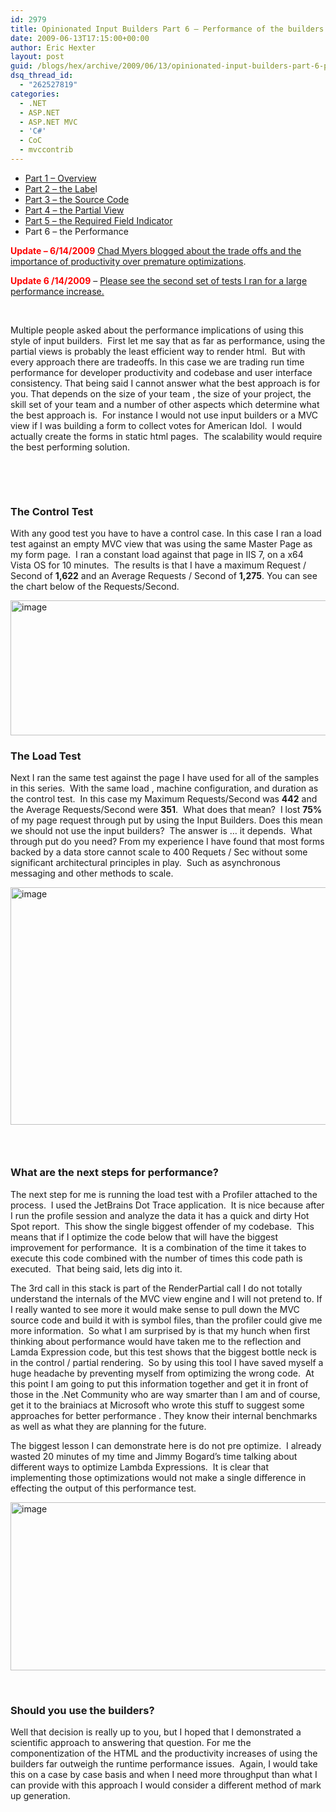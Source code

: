 ```yaml
---
id: 2979
title: Opinionated Input Builders Part 6 – Performance of the builders
date: 2009-06-13T17:15:00+00:00
author: Eric Hexter
layout: post
guid: /blogs/hex/archive/2009/06/13/opinionated-input-builders-part-6-performance-of-the-builders.aspx
dsq_thread_id:
  - "262527819"
categories:
  - .NET
  - ASP.NET
  - ASP.NET MVC
  - 'C#'
  - CoC
  - mvccontrib
---
```

  * <a href="/blogs/hex/archive/2009/06/09/opinionated-input-builders-for-asp-net-mvc-using-partials-part-i.aspx" target="_blank">Part 1 – Overview</a> 
  * <a href="/blogs/hex/archive/2009/06/09/opinionated-input-builders-for-asp-net-mvc-part-2-html-layout-for-the-label.aspx" target="_blank">Part 2 – the Labe</a>l 
  * <a href="/blogs/hex/archive/2009/06/10/opinionated-input-builders-for-asp-net-mvc-part-3-the-source-code.aspx" target="_blank">Part 3 – the Source Code</a> 
  * <a href="/blogs/hex/archive/2009/06/10/opinionated-input-builders-for-asp-net-mvc-part-3-the-partial-view-inputs.aspx" target="_blank">Part 4 – the Partial View</a> 
  * <a href="/blogs/hex/archive/2009/06/10/opinionated-input-builders-for-asp-net-mvc-part-5-the-required-input.aspx" target="_blank">Part 5 – the Required Field Indicator</a>&#160; 
  * Part 6 – the Performance 

**<font color="#ff0000">Update &#8211; 6/14/2009</font>** [Chad Myers blogged about the trade offs and the importance of productivity over premature optimizations](/blogs/chad_myers/archive/2009/06/14/on-the-performance-of-opinionated-builders.aspx).

<font color="#ff0000"><strong>Update 6 /14/2009</strong>&#160;</font>– <a href="http://www.lostechies.com/blogs/hex/archive/2009/06/14/opinionated-input-builders-part-7-more-on-performance-take-2.aspx" target="_blank">Please see the second set of tests I ran for a large performance increase.</a>

&#160;

Multiple people asked about the performance implications of using this style of input builders.&#160; First let me say that as far as performance, using the partial views is probably the least efficient way to render html.&#160; But with every approach there are tradeoffs. In this case we are trading run time performance for developer productivity and codebase and user interface consistency. That being said I cannot answer what the best approach is for you. That depends on the size of your team , the size of your project, the skill set of your team and a number of other aspects which determine what the best approach is.&#160; For instance I would not use input builders or a MVC view if I was building a form to collect votes for American Idol.&#160; I would actually create the forms in static html pages.&#160; The scalability would require the best performing solution.

&#160;

&#160;

### The Control Test

With any good test you have to have a control case. In this case I ran a load test against an empty MVC view that was using the same Master Page as my form page.&#160; I ran a constant load against that page in IIS 7, on a x64 Vista OS for 10 minutes.&#160; The results is that I have a maximum Request / Second of **1,622** and an Average Requests / Second of **1,275**. You can see the chart below of the Requests/Second.

<img style="border-right-width: 0px;border-top-width: 0px;border-bottom-width: 0px;border-left-width: 0px" border="0" alt="image" src="//lostechies.com/erichexter/files/2011/03/image_20D7B973.png" width="1028" height="216" />

### The Load Test

Next I ran the same test against the page I have used for all of the samples in this series.&#160; With the same load , machine configuration, and duration as the control test.&#160; In this case my Maximum Requests/Second was **442** and the Average Requests/Second were **351**.&#160; What does that mean?&#160; I lost **75%** of my page request through put by using the Input Builders. Does this mean we should not use the input builders?&#160; The answer is … it depends.&#160; What through put do you need? From my experience I have found that most forms backed by a data store cannot scale to 400 Requets / Sec without some significant architectural principles in play.&#160; Such as asynchronous messaging and other methods to scale.&#160; 

 <img style="border-right-width: 0px;border-top-width: 0px;border-bottom-width: 0px;border-left-width: 0px" border="0" alt="image" src="//lostechies.com/erichexter/files/2011/03/image_22A80F3A.png" width="1028" height="380" />

### &#160;

### What are the next steps for performance?

The next step for me is running the load test with a Profiler attached to the process.&#160; I used the JetBrains Dot Trace application.&#160; It is nice because after I run the profile session and analyze the data it has a quick and dirty Hot Spot report.&#160; This show the single biggest offender of my codebase.&#160; This means that if I optimize the code below that will have the biggest improvement for performance.&#160; It is a combination of the time it takes to execute this code combined with the number of times this code path is executed.&#160; That being said, lets dig into it.&#160; 

The 3rd call in this stack is part of the RenderPartial call I do not totally understand the internals of the MVC view engine and I will not pretend to. If I really wanted to see more it would make sense to pull down the MVC source code and build it with is symbol files, than the profiler could give me more information.&#160; So what I am surprised by is that my hunch when first thinking about performance would have taken me to the reflection and Lamda Expression code, but this test shows that the biggest bottle neck is in the control / partial rendering.&#160; So by using this tool I have saved myself a huge headache by preventing myself from optimizing the wrong code.&#160; At this point I am going to put this information together and get it in front of those in the .Net Community who are way smarter than I am and of course, get it to the brainiacs at Microsoft who wrote this stuff to suggest some approaches for better performance . They know their internal benchmarks as well as what they are planning for the future.&#160; 

The biggest lesson I can demonstrate here is do not pre optimize.&#160; I already wasted 20 minutes of my time and Jimmy Bogard’s time talking about different ways to optimize Lambda Expressions.&#160; It is clear that implementing those optimizations would not make a single difference in effecting the output of this performance test. 

<img style="border-right-width: 0px;border-top-width: 0px;border-bottom-width: 0px;border-left-width: 0px" border="0" alt="image" src="//lostechies.com/erichexter/files/2011/03/image_737623A2.png" width="1028" height="269" />

&#160;

### 

### Should you use the builders?

Well that decision is really up to you, but I hoped that I demonstrated a scientific approach to answering that question. For me the componentization of the HTML and the productivity increases of using the builders far outweigh the runtime performance issues.&#160; Again, I would take this on a case by case basis and when I need more throughput than what I can provide with this approach I would consider a different method of mark up generation.
